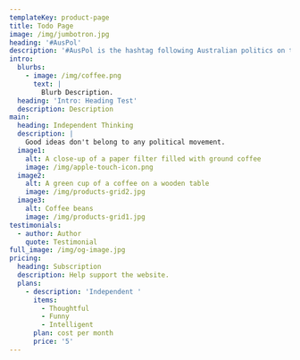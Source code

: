 ```yaml
---
templateKey: product-page
title: Todo Page
image: /img/jumbotron.jpg
heading: '#AusPol'
description: '#AusPol is the hashtag following Australian politics on twitter.'
intro:
  blurbs:
    - image: /img/coffee.png
      text: |
        Blurb Description.
  heading: 'Intro: Heading Test'
  description: Description
main:
  heading: Independent Thinking
  description: |
    Good ideas don't belong to any political movement.
  image1:
    alt: A close-up of a paper filter filled with ground coffee
    image: /img/apple-touch-icon.png
  image2:
    alt: A green cup of a coffee on a wooden table
    image: /img/products-grid2.jpg
  image3:
    alt: Coffee beans
    image: /img/products-grid1.jpg
testimonials:
  - author: Author
    quote: Testimonial
full_image: /img/og-image.jpg
pricing:
  heading: Subscription
  description: Help support the website.
  plans:
    - description: 'Independent '
      items:
        - Thoughtful
        - Funny
        - Intelligent
      plan: cost per month
      price: '5'
---
```


